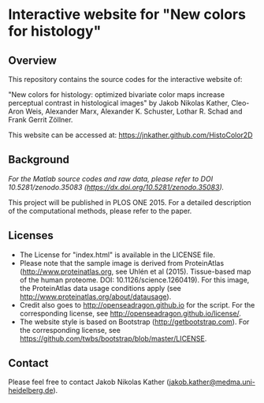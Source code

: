 # Interactive website for "New colors for histology"

## Overview

This repository contains the source codes for the interactive website of:

"New colors for histology: optimized bivariate color maps increase perceptual contrast in histological images" by Jakob Nikolas Kather, Cleo-Aron Weis, Alexander Marx, Alexander K. Schuster, Lothar R. Schad and Frank Gerrit Zöllner.

This website can be accessed at: https://jnkather.github.com/HistoColor2D 

## Background

*For the Matlab source codes and raw data, please refer to DOI 10.5281/zenodo.35083 (https://dx.doi.org/10.5281/zenodo.35083).*

This project will be published in PLOS ONE 2015. For a detailed description of the computational methods, please refer to the paper.

## Licenses

* The License for "index.html" is available in the LICENSE file. 
* Please note that the sample image is derived from ProteinAtlas (http://www.proteinatlas.org, see Uhlén et al (2015). Tissue-based map of the human proteome. DOI: 10.1126/science.1260419). For this image, the ProteinAtlas data usage conditions apply (see http://www.proteinatlas.org/about/datausage). 
* Credit also goes to http://openseadragon.github.io for the script. For the corresponding license, see http://openseadragon.github.io/license/. 
* The website style is based on Bootstrap (http://getbootstrap.com). For the corresponding license, see https://github.com/twbs/bootstrap/blob/master/LICENSE.

## Contact

Please feel free to contact Jakob Nikolas Kather (jakob.kather@medma.uni-heidelberg.de).